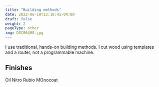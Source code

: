 ```yaml
---
title: "Building methods"
date: 2022-06-19T13:18:41-04:00
draft: false
weight: 2
pageType: other
img: DSC06408.jpg
---
```


I use traditional, hands-on building methods. I cut wood using templates and a router, not a programmable machine. 

## Finishes
Oil
Nitro
Rubio MOnocoat